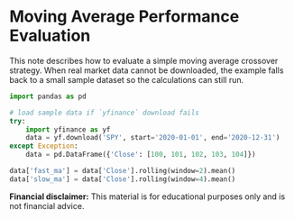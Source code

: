 # Moving Average Performance Evaluation

This note describes how to evaluate a simple moving average crossover strategy. When real market data cannot be downloaded, the example falls back to a small sample dataset so the calculations can still run.

```python
import pandas as pd

# load sample data if `yfinance` download fails
try:
    import yfinance as yf
    data = yf.download('SPY', start='2020-01-01', end='2020-12-31')
except Exception:
    data = pd.DataFrame({'Close': [100, 101, 102, 103, 104]})

data['fast_ma'] = data['Close'].rolling(window=2).mean()
data['slow_ma'] = data['Close'].rolling(window=4).mean()
```

**Financial disclaimer:** This material is for educational purposes only and is not financial advice.
